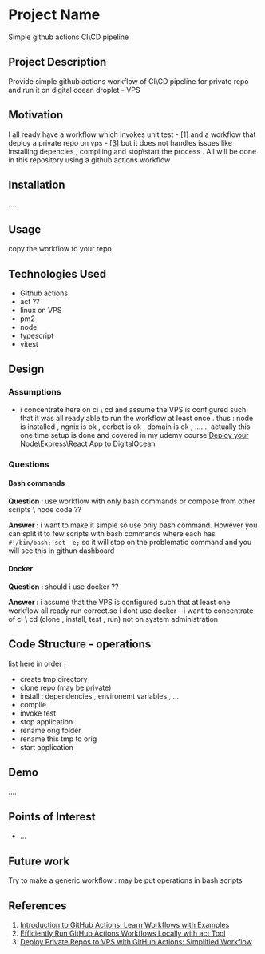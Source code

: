 <h1>Project Name</h1>
Simple github actions CI\CD pipeline

<h2>Project Description</h2>
Provide simple github actions workflow of CI\CD pipeline for private repo and run it on digital ocean droplet - VPS

<h2>Motivation</h2>
I all ready have a workflow which invokes unit test - <a href='#ref1'>[1]</a> and a workflow that deploy a private repo on vps - <a href='#ref3'>[3]</a> but it does not handles issues like installing depencies , compiling and stop\start the process . All will be done in this repository using a github actions workflow

<h2>Installation</h2>
....

<h2>Usage</h2>
copy the workflow to your repo


<h2>Technologies Used</h2>
<ul>
<li>Github actions</li>
<li>act ??</li>
<li>linux on VPS</li>
<li>pm2</li>
<li>node</li>
<li>typescript</li>
<li>vitest</li>
</ul>


<h2>Design</h2>

<h3>Assumptions</h3>
<ul>
<li>i concentrate here on ci \ cd and assume the VPS is configured such that it was all ready able to run the workflow at least once . thus : node is installed , ngnix is ok , cerbot is ok , domain is ok , ....... actually this one time setup is done and covered in my udemy course <a href='https://www.udemy.com/course/deploy-your-node-express-app-to-the-cloud/'>Deploy your Node\Express\React App to DigitalOcean</a></li>
</ul>



<h3>Questions</h3>
<h4>Bash commands</h4>
<strong>Question : </strong>
use workflow with only bash commands or compose from other scripts \ node code ??
<p><strong>Answer : </strong>
i want to make it simple so use only bash command. However you can split it to few scripts with bash commands where each has <code>#!/bin/bash; set -e;</code> so it will stop on the problematic command and you will see this in githun dashboard</p>

<h4>Docker</h4>
<strong>Question : </strong>
should i use docker ??

<p><strong>Answer : </strong>i assume that the VPS is configured such that at least one workflow all ready run correct.so i dont use docker - i want to concentrate of ci \ cd (clone , install, test , run) not on system administration</p>

<h2>Code Structure - operations</h2>
list here in order : 
<ul>
  <li>create tmp directory</li>
  <li>clone repo (may be private)</li>
  <li>install : dependencies , environemt variables , ... </li>
  <li>compile</li>
  <li>invoke test</li>
  <li>stop application</li>
  <li>rename orig folder</li>
  <li>rename this tmp to orig</li>
  <li>start application</li>
</ul>


<h2>Demo</h2>
....

<h2>Points of Interest</h2>
<ul>
    <li>...</li>
   
</ul>

<h2>Future work</h2>
Try to make a generic workflow : may be put operations in bash scripts

<h2>References</h2>
<ol>
    <li id='ref1'><a href='https://youtu.be/x239z6DdE0A'>Introduction to GitHub Actions: Learn Workflows with Examples</a></li>
   <li><a href='https://youtu.be/Mir-uLSQmwA'> Efficiently Run GitHub Actions Workflows Locally with act Tool </a></li>
   <li id='ref3'><a href='https://youtu.be/Aj8vqPHzDos'>Deploy Private Repos to VPS with GitHub Actions: Simplified Workflow</a></li>
</ol>
